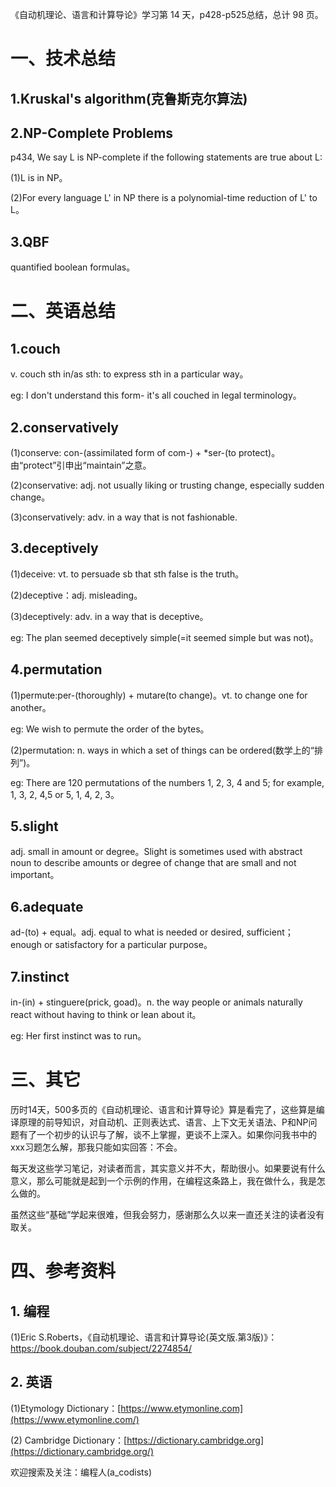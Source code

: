 《自动机理论、语言和计算导论》学习第  14 天，p428-p525总结，总计 98 页。

# 一、技术总结

## 1.Kruskal's algorithm(克鲁斯克尔算法)

## 2.NP-Complete Problems

p434, We say L is NP-complete if the following statements are true about L:

(1)L is in NP。

(2)For every language L' in NP there is a polynomial-time reduction of L' to L。

## 3.QBF

quantified boolean formulas。

# 二、英语总结

## 1.couch

v. couch sth in/as sth: to express sth in a particular way。

eg: I don't understand this form- it's all couched in legal terminology。

## 2.conservatively

(1)conserve: con-(assimilated form of com-) + *ser-(to protect)。由“protect”引申出“maintain”之意。

(2)conservative: adj. not usually liking or trusting change, especially sudden change。

(3)conservatively: adv. in a way that is not fashionable.

## 3.deceptively

(1)deceive: vt. to persuade sb that sth false is the truth。

(2)deceptive：adj. misleading。

(3)deceptively: adv. in a way that is deceptive。

eg: The plan seemed deceptively simple(=it seemed simple but was not)。

## 4.permutation

(1)permute:per-(thoroughly) + mutare(to change)。vt. to change one for another。

eg: We wish to permute the order of the bytes。

(2)permutation: n. ways in which a set of things can be ordered(数学上的“排列”)。

eg: There are 120 permutations of the numbers 1, 2, 3, 4 and 5; for example, 1, 3, 2, 4,5 or 5, 1, 4, 2, 3。

## 5.slight

adj. small in amount or degree。Slight is sometimes used with abstract noun to describe amounts or degree of change that are small and not important。

## 6.adequate

ad-(to) + equal。adj. equal to what is needed or desired, sufficient； enough or satisfactory for a particular purpose。

## 7.instinct

in-(in) + stinguere(prick, goad)。n. the way people or animals naturally react without having to think or lean about it。

eg: Her first instinct was to run。

# 三、其它

历时14天，500多页的《自动机理论、语言和计算导论》算是看完了，这些算是编译原理的前导知识，对自动机、正则表达式、语言、上下文无关语法、P和NP问题有了一个初步的认识与了解，谈不上掌握，更谈不上深入。如果你问我书中的xxx习题怎么解，那我只能如实回答：不会。

每天发这些学习笔记，对读者而言，其实意义并不大，帮助很小。如果要说有什么意义，那么可能就是起到一个示例的作用，在编程这条路上，我在做什么，我是怎么做的。

虽然这些“基础”学起来很难，但我会努力，感谢那么久以来一直还关注的读者没有取关。

# 四、参考资料

## 1. 编程

(1)Eric S.Roberts，《自动机理论、语言和计算导论(英文版.第3版)》：https://book.douban.com/subject/2274854/

## 2. 英语

(1)Etymology Dictionary：[https://www.etymonline.com](https://www.etymonline.com/)

(2) Cambridge  Dictionary：[https://dictionary.cambridge.org](https://dictionary.cambridge.org/)


欢迎搜索及关注：编程人(a_codists)